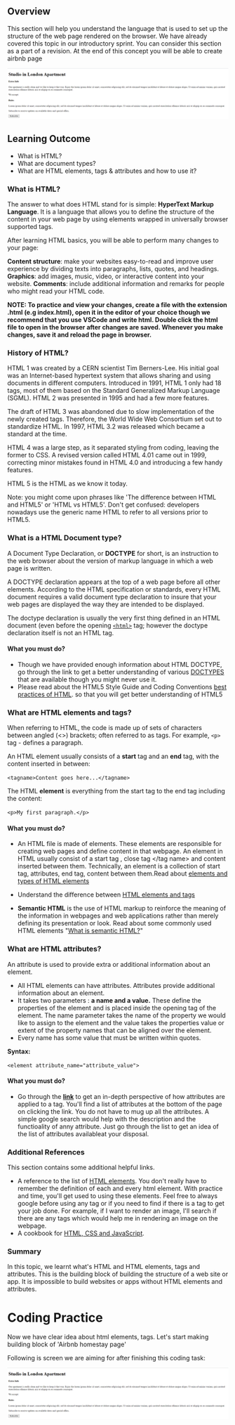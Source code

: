 ## Overview

This section will help you understand the language that is used to set up the structure of the web page rendered on the browser. We have already covered this topic in our introductory sprint. You can consider this section as a part of a revision. At the end of this concept you will be able to create airbnb page

![intro_html](https://github.com/greyatom-school/the-minerva-project/blob/master/FEWD/sprint_1/1.Basics_of_HTML/images/intro_html.png)


## Learning Outcome

- What is HTML?
- What are document types?
- What are HTML elements, tags & attributes and how to use it?

### What is HTML?

The answer to what does HTML stand for is simple: **HyperText Markup Language**. It is a language that allows you to define the structure of the content in your web page by using elements wrapped in universally browser supported tags.

After learning HTML basics, you will be able to perform many changes to your page:

**Content structure**: make your websites easy-to-read and improve user experience by dividing texts into paragraphs, lists, quotes, and headings.
**Graphics**: add images, music, video, or interactive content into your website.
**Comments**: include additional information and remarks for people who might read your HTML code.

**NOTE: To practice and view your changes, create a file with the extension **.html** (e.g index.html), open it in the editor of your choice though we recommend that you use **VSCode** and write html. Double click the html file to open in the browser after changes are saved. Whenever you make changes, save it and reload the page in browser.**

### History of HTML?

HTML 1 was created by a CERN scientist Tim Berners-Lee. His initial goal was an Internet-based hypertext system that allows sharing and using documents in different computers. Introduced in 1991, HTML 1 only had 18 tags, most of them based on the Standard Generalized Markup Language (SGML). HTML 2 was presented in 1995 and had a few more features.

The draft of HTML 3 was abandoned due to slow implementation of the newly created tags. Therefore, the World Wide Web Consortium set out to standardize HTML. In 1997, HTML 3.2 was released which became a standard at the time.

HTML 4 was a large step, as it separated styling from coding, leaving the former to CSS. A revised version called HTML 4.01 came out in 1999, correcting minor mistakes found in HTML 4.0 and introducing a few handy features.

HTML 5 is the HTML as we know it today.

Note: you might come upon phrases like 'The difference between HTML and HTML5' or 'HTML vs HTML5'. Don't get confused: developers nowadays use the generic name HTML to refer to all versions prior to HTML5.

### What is a HTML Document type?

A Document Type Declaration, or **DOCTYPE** for short, is an instruction to the web browser about the version of markup language in which a web page is written.

A DOCTYPE declaration appears at the top of a web page before all other elements. According to the HTML specification or standards, every HTML document requires a valid document type declaration to insure that your web pages are displayed the way they are intended to be displayed.

The doctype declaration is usually the very first thing defined in an HTML document (even before the opening [`<html>`](https://www.tutorialrepublic.com/html-reference/html-html-tag.php) tag; however the doctype declaration itself is not an HTML tag.

#### What you must do?

- Though we have provided enough information about HTML DOCTYPE, go through the link to get a better understanding of various [DOCTYPES](https://html.com/tags/doctype/) that are available though you might never use it.
- Please read about the HTML5 Style Guide and Coding Conventions
 [best practices of HTML](https://www.w3schools.com/html/html5_syntax.asp). so that you will get better understanding of HTML5

### What are HTML elements and tags?

When referring to HTML, the code is made up of sets of characters between angled (<>) brackets; often referred to as tags. For example, `<p>` tag - defines a paragraph.

An HTML element usually consists of a **start** tag and an **end** tag, with the content inserted in between:

`<tagname>Content goes here...</tagname>`

The HTML **element** is everything from the start tag to the end tag including the content:

`<p>My first paragraph.</p>`

#### What you must do?

- An HTML file is made of elements. These elements are responsible for creating web pages and define content in that webpage. An element in HTML usually consist of a start tag <tag name>, close tag </tag name> and content inserted between them. Technically, an element is a collection of start tag, attributes, end tag, content between them.Read about [elements and types of HTML elements](https://www.javatpoint.com/html-elements)

- Understand the difference between [HTML elements and tags](https://www.lifewire.com/html-tag-vs-element-3466507)

- **Semantic HTML** is the use of HTML markup to reinforce the meaning of the information in webpages and web applications rather than merely defining its presentation or look. Read about some commonly used HTML elements "[What is semantic HTML?](https://www.lifewire.com/why-use-semantic-html-3468271)"

### What are HTML attributes?

An attribute is used to provide extra or additional information about an element.

- All HTML elements can have attributes. Attributes provide additional information about an element.
- It takes two parameters : **a name and a value.** These define the properties of the element and is placed inside the opening tag of the element. The name parameter takes the name of the property we would like to assign to the element and the value takes the properties value or extent of the property names that can be aligned over the element.
- Every name has some value that must be written within quotes.

**Syntax:**

`<element attribute_name="attribute_value">`

#### What you must do?

- Go through the [**link**](https://html-css-js.com/html/tutorial/html-tag-attributes.php) to get an in-depth perspective of how attributes are applied to a tag. You'll find a list of attributes at the bottom of the page on clicking the link. You do not have to mug up all the attributes. A simple google search would help with the description and the functioality of anny attribute. Just go through the list to get an idea of the list of attributes availableat your disposal.

### Additional References

This section contains some additional helpful links.

- A reference to the list of [HTML elements](https://www.htmlquick.com/reference/tags.html). You don't really have to remember the definition of each and every html element. With practice and time, you'll get used to using these elements. Feel free to always google before using any tag or if you need to find if there is a tag to get your job done. For example, if I want to render an image, I'll search if there are any tags which would help me in rendering an image on the webpage.
- A cookbook for [HTML, CSS and JavaScript](https://devdocs.io).

### Summary

In this topic, we learnt what's HTML and HTML elements, tags and attributes. This is the building block of building the structure of a web site or app. It is impossible to build websites or apps without HTML elements and attributes. 

# Coding Practice

Now we have clear idea about  html elements, tags. Let's start making building block of 'Airbnb homestay page' 

Following is screen we are aiming for after finishing this coding task:

![intro_html](https://github.com/greyatom-school/the-minerva-project/blob/master/FEWD/sprint_1/1.Basics_of_HTML/images/intro_html.png)
